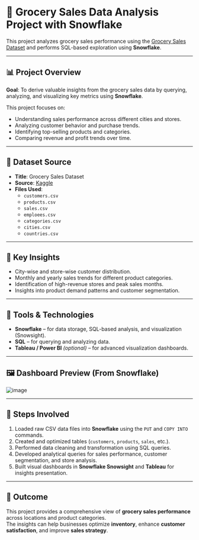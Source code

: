 # 🛒 Grocery Sales Data Analysis Project with Snowflake

This project analyzes grocery sales performance using the [Grocery Sales Dataset](https://www.kaggle.com/datasets/andrexibiza/grocery-sales-dataset?utm_source=chatgpt.com) and performs SQL-based exploration using **Snowflake**.

---

## 📊 Project Overview

**Goal**: To derive valuable insights from the grocery sales data by querying, analyzing, and visualizing key metrics using **Snowflake**.

This project focuses on:
- Understanding sales performance across different cities and stores.
- Analyzing customer behavior and purchase trends.
- Identifying top-selling products and categories.
- Comparing revenue and profit trends over time.

---

## 🧾 Dataset Source

- **Title**: Grocery Sales Dataset  
- **Source**: [Kaggle](https://www.kaggle.com/datasets/andrexibiza/grocery-sales-dataset?utm_source=chatgpt.com)
- **Files Used**:
  - `customers.csv`
  - `products.csv`
  - `sales.csv`
  - `emploees.csv`
  - `categories.csv`
  - `cities.csv`
  - `countries.csv`

---

## 🧠 Key Insights

- City-wise and store-wise customer distribution.
- Monthly and yearly sales trends for different product categories.
- Identification of high-revenue stores and peak sales months.
- Insights into product demand patterns and customer segmentation.

---

## 🧰 Tools & Technologies

- **Snowflake** – for data storage, SQL-based analysis, and visualization (Snowsight).
- **SQL** – for querying and analyzing data.
- **Tableau / Power BI** *(optional)* – for advanced visualization dashboards.

---

## 🖼️ Dashboard Preview (From Snowflake)

![image](https://github.com/user-attachments/assets/e9d53142-59c0-4872-8d9e-756d30bb0bac)

---

## 🚀 Steps Involved

1. Loaded raw CSV data files into **Snowflake** using the `PUT` and `COPY INTO` commands.  
2. Created and optimized tables (`customers`, `products`, `sales`, etc.).  
3. Performed data cleaning and transformation using SQL queries.  
4. Developed analytical queries for sales performance, customer segmentation, and store analysis.  
5. Built visual dashboards in **Snowflake Snowsight** and **Tableau** for insights presentation.

---



## 📍 Outcome

This project provides a comprehensive view of **grocery sales performance** across locations and product categories.  
The insights can help businesses optimize **inventory**, enhance **customer satisfaction**, and improve **sales strategy**.
